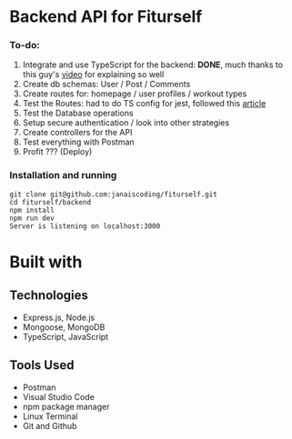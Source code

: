 # Backend API for Fiturself

### To-do:

1. Integrate and use TypeScript for the backend: **DONE**, much thanks to this guy's [video](https://www.youtube.com/watch?v=qy8PxD3alWw&ab_channel=ColtSteele) for explaining so well
2. Create db schemas: User / Post / Comments 
3. Create routes for: homepage / user profiles / workout types
4. Test the Routes: had to do TS config for jest, followed this [article](https://bobbyhadz.com/blog/typescript-jest-cannot-use-import-statement-outside-module)
5. Test the Database operations
6. Setup secure authentication / look into other strategies
7. Create controllers for the API
8. Test everything with Postman
9. Profit ??? (Deploy)


### Installation and running

```
git clone git@github.com:janaiscoding/fiturself.git
cd fiturself/backend
npm install
npm run dev
Server is listening on localhost:3000
```

# Built with

## Technologies 

- Express.js, Node.js
- Mongoose, MongoDB
- TypeScript, JavaScript

## Tools Used

- Postman
- Visual Studio Code
- npm package manager
- Linux Terminal
- Git and Github